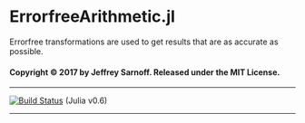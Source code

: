 # ErrorfreeArithmetic.jl
Errorfree transformations are used to get results that are as accurate as possible.


#### Copyright © 2017 by Jeffrey Sarnoff.  Released under the MIT License.

-----

[![Build Status](https://travis-ci.org/JeffreySarnoff/ErrorfreeArithmetic.jl.svg?branch=master)](https://travis-ci.org/JeffreySarnoff/ErrorfreeArithmetic.jl)   (Julia v0.6)

-----
